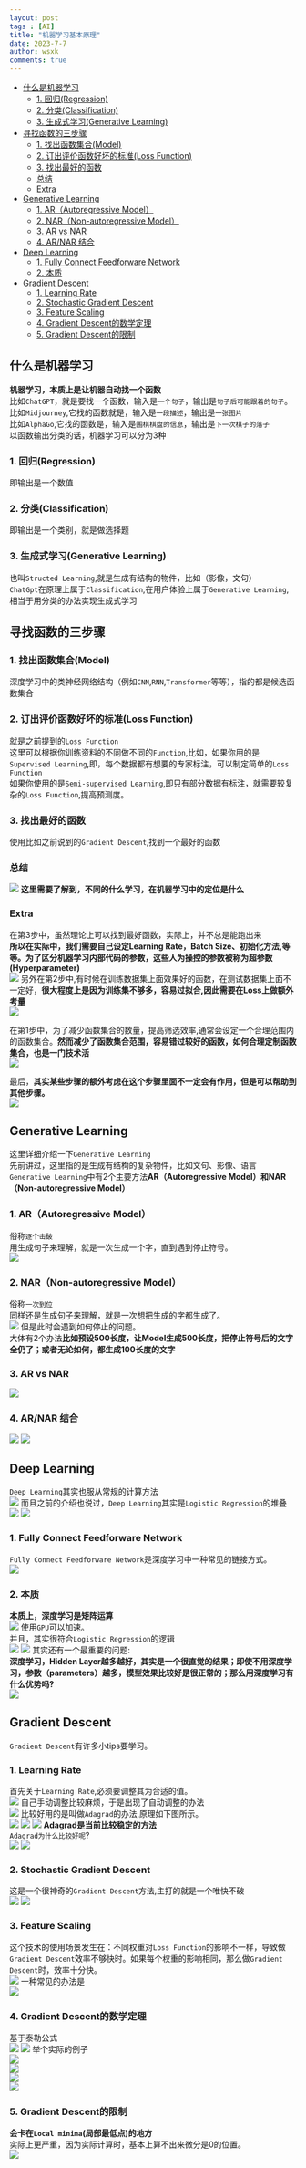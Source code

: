 ```yaml
---
layout: post
tags : [AI]
title: "机器学习基本原理"
date: 2023-7-7
author: wsxk
comments: true
---
```


- [什么是机器学习](#什么是机器学习)
  - [1. 回归(Regression)](#1-回归regression)
  - [2. 分类(Classification)](#2-分类classification)
  - [3. 生成式学习(Generative Learning)](#3-生成式学习generative-learning)
- [寻找函数的三步骤](#寻找函数的三步骤)
  - [1. 找出函数集合(Model)](#1-找出函数集合model)
  - [2. 订出评价函数好坏的标准(Loss Function)](#2-订出评价函数好坏的标准loss-function)
  - [3. 找出最好的函数](#3-找出最好的函数)
  - [总结](#总结)
  - [Extra](#extra)
- [Generative Learning](#generative-learning)
  - [1. AR（Autoregressive Model）](#1-arautoregressive-model)
  - [2. NAR（Non-autoregressive Model）](#2-narnon-autoregressive-model)
  - [3. AR vs NAR](#3-ar-vs-nar)
  - [4. AR/NAR 结合](#4-arnar-结合)
- [Deep Learning](#deep-learning)
  - [1. Fully Connect Feedforware Network](#1-fully-connect-feedforware-network)
  - [2. 本质](#2-本质)
- [Gradient Descent](#gradient-descent)
  - [1. Learning Rate](#1-learning-rate)
  - [2. Stochastic Gradient Descent](#2-stochastic-gradient-descent)
  - [3. Feature Scaling](#3-feature-scaling)
  - [4. Gradient Descent的数学定理](#4-gradient-descent的数学定理)
  - [5. Gradient Descent的限制](#5-gradient-descent的限制)


## 什么是机器学习<br>
**机器学习，本质上是让机器自动找一个函数**<br>
比如`ChatGPT`，就是要找一个函数，输入是`一个句子`，输出是`句子后可能跟着的句子`。<br>
比如`Midjourney`,它找的函数就是，输入是`一段描述`，输出是`一张图片`<br>
比如`AlphaGo`,它找的函数是，输入是`围棋棋盘的信息`，输出是`下一次棋子的落子`<br>
以函数输出分类的话，机器学习可以分为3种<br>
### 1. 回归(Regression)<br>
即输出是一个数值<br>
### 2. 分类(Classification)<br>
即输出是一个类别，就是做选择题<br>
### 3. 生成式学习(Generative Learning)<br>
也叫`Structed Learning`,就是生成有结构的物件，比如（影像，文句）<br>
`ChatGpt`在原理上属于`Classification`,在用户体验上属于`Generative Learning`,相当于用分类的办法实现生成式学习<br>

## 寻找函数的三步骤<br>

### 1. 找出函数集合(Model)<br>
深度学习中的类神经网络结构（例如`CNN`,`RNN`,`Transformer`等等），指的都是候选函数集合<br>

### 2. 订出评价函数好坏的标准(Loss Function)<br>
就是之前提到的`Loss Function`<br>
这里可以根据你训练资料的不同做不同的`Function`,比如，如果你用的是`Supervised Learning`,即，每个数据都有想要的专家标注，可以制定简单的`Loss Function`<br>
如果你使用的是`Semi-supervised Learning`,即只有部分数据有标注，就需要较复杂的`Loss Function`,提高预测度。<br>

### 3. 找出最好的函数<br>
使用比如之前说到的`Gradient Descent`,找到一个最好的函数<br>

### 总结<br>
![](https://raw.githubusercontent.com/wsxk/wsxk_pictures/main/2023-7-6/%E5%B1%8F%E5%B9%95%E6%88%AA%E5%9B%BE%202023-07-10%20103023.png)
**这里需要了解到，不同的什么学习，在机器学习中的定位是什么**<br>

### Extra<br>
在第3步中，虽然理论上可以找到最好函数，实际上，并不总是能跑出来<br>
**所以在实际中，我们需要自己设定Learning Rate，Batch Size、初始化方法,等等。为了区分机器学习内部代码的参数，这些人为操控的参数被称为超参数(Hyperparameter)**<br>
![](https://raw.githubusercontent.com/wsxk/wsxk_pictures/main/2023-7-6/20230710120616.png)
另外在第2步中,有时候在训练数据集上面效果好的函数，在测试数据集上面不一定好，**很大程度上是因为训练集不够多，容易过拟合,因此需要在Loss上做额外考量**<br>
![](https://raw.githubusercontent.com/wsxk/wsxk_pictures/main/2023-7-6/20230710121050.png)<br>

在第1步中，为了减少函数集合的数量，提高筛选效率,通常会设定一个合理范围内的函数集合。**然而减少了函数集合范围，容易错过较好的函数，如何合理定制函数集合，也是一门技术活**<br>
![](https://raw.githubusercontent.com/wsxk/wsxk_pictures/main/2023-7-6/20230710121343.png)

最后，**其实某些步骤的额外考虑在这个步骤里面不一定会有作用，但是可以帮助到其他步骤。**<br>
![](https://raw.githubusercontent.com/wsxk/wsxk_pictures/main/2023-7-6/20230710121445.png)

## Generative Learning<br>
这里详细介绍一下`Generative Learning`<br>
先前讲过，这里指的是生成有结构的复杂物件，比如文句、影像、语言<br>
`Generative Learning`中有2个主要方法**AR（Autoregressive Model）和NAR（Non-autoregressive Model）**<br>

### 1. AR（Autoregressive Model）<br>
俗称`逐个击破`<br>
用生成句子来理解，就是一次生成一个字，直到遇到停止符号。<br>
![](https://raw.githubusercontent.com/wsxk/wsxk_pictures/main/2023-7-6/20230711104902.png)
### 2. NAR（Non-autoregressive Model）<br>
俗称`一次到位`<br>
同样还是生成句子来理解，就是一次想把生成的字都生成了。<br>
![](https://raw.githubusercontent.com/wsxk/wsxk_pictures/main/2023-7-6/20230711104950.png)
但是此时会遇到如何停止的问题。<br>
大体有2个办法**比如预设500长度，让Model生成500长度，把停止符号后的文字全仍了；或者无论如何，都生成100长度的文字**<br>

### 3. AR vs NAR<br>
![](https://raw.githubusercontent.com/wsxk/wsxk_pictures/main/2023-7-6/20230711105152.png)

### 4. AR/NAR 结合<br>
![](https://raw.githubusercontent.com/wsxk/wsxk_pictures/main/2023-7-6/20230711105233.png)
![](https://raw.githubusercontent.com/wsxk/wsxk_pictures/main/2023-7-6/20230711105250.png)


## Deep Learning<br>
`Deep Learning`其实也服从常规的计算方法<br>
![](https://raw.githubusercontent.com/wsxk/wsxk_pictures/main/2023-7-6/20230712123244.png)
而且之前的介绍也说过，`Deep Learning`其实是`Logistic Regression`的堆叠<br>
![](https://raw.githubusercontent.com/wsxk/wsxk_pictures/main/2023-7-6/20230712123801.png)
![](https://raw.githubusercontent.com/wsxk/wsxk_pictures/main/2023-7-6/20230712123837.png)
### 1. Fully Connect Feedforware Network<br>
`Fully Connect Feedforware Network`是深度学习中一种常见的链接方式。<br>
![](https://raw.githubusercontent.com/wsxk/wsxk_pictures/main/2023-7-6/20230712124031.png)

### 2. 本质<br>
**本质上，深度学习是矩阵运算**<br>
![](https://raw.githubusercontent.com/wsxk/wsxk_pictures/main/2023-7-6/20230712124226.png)
使用`GPU`可以加速。<br>
并且，其实很符合`Logistic Regression`的逻辑<br>
![](https://raw.githubusercontent.com/wsxk/wsxk_pictures/main/2023-7-6/20230712124309.png)
![](https://raw.githubusercontent.com/wsxk/wsxk_pictures/main/2023-7-6/20230712124533.png)
其实还有一个最重要的问题:<br>
**深度学习，Hidden Layer越多越好，其实是一个很直觉的结果；即使不用深度学习，参数（parameters）越多，模型效果比较好是很正常的；那么用深度学习有什么优势吗?**<br>
![](https://raw.githubusercontent.com/wsxk/wsxk_pictures/main/2023-7-6/20230712124802.png)

## Gradient Descent<br>
`Gradient Descent`有许多小tips要学习。<br>
### 1. Learning Rate<br>
首先关于`Learning Rate`,必须要调整其为合适的值。<br>
![](https://raw.githubusercontent.com/wsxk/wsxk_pictures/main/2023-7-6/20230713075511.png)
自己手动调整比较麻烦，于是出现了自动调整的办法<br>
![](https://raw.githubusercontent.com/wsxk/wsxk_pictures/main/2023-7-6/20230713075834.png)
比较好用的是叫做`Adagrad`的办法,原理如下图所示。<br>
![](https://raw.githubusercontent.com/wsxk/wsxk_pictures/main/2023-7-6/20230713080208.png)
![](https://raw.githubusercontent.com/wsxk/wsxk_pictures/main/2023-7-6/20230713080523.png)
![](https://raw.githubusercontent.com/wsxk/wsxk_pictures/main/2023-7-6/20230713080618.png)
**Adagrad是当前比较稳定的方法**<br>
`Adagrad为什么比较好呢`?<br>
![](https://raw.githubusercontent.com/wsxk/wsxk_pictures/main/2023-7-6/20230713082003.png)
![](https://raw.githubusercontent.com/wsxk/wsxk_pictures/main/2023-7-6/20230713082410.png)

### 2. Stochastic Gradient Descent<br>
这是一个很神奇的`Gradient Descent`方法,主打的就是一个唯快不破<br>
![](https://raw.githubusercontent.com/wsxk/wsxk_pictures/main/2023-7-6/20230713082906.png)
![](https://raw.githubusercontent.com/wsxk/wsxk_pictures/main/2023-7-6/20230713094442.png)

### 3. Feature Scaling<br>
这个技术的使用场景发生在：不同权重对`Loss Function`的影响不一样，导致做`Gradient Descent`效率不够快时。如果每个权重的影响相同，那么做`Gradient Descent`时，效率十分快。<br>
![](https://raw.githubusercontent.com/wsxk/wsxk_pictures/main/2023-7-6/20230713100830.png)
一种常见的办法是<br>
![](https://raw.githubusercontent.com/wsxk/wsxk_pictures/main/2023-7-6/20230713101512.png)

### 4. Gradient Descent的数学定理<br>
基于泰勒公式<br>
![](https://raw.githubusercontent.com/wsxk/wsxk_pictures/main/2023-7-6/20230713102615.png)
![](https://raw.githubusercontent.com/wsxk/wsxk_pictures/main/2023-7-6/20230713103015.png)
举个实际的例子<br>
![](https://raw.githubusercontent.com/wsxk/wsxk_pictures/main/2023-7-6/20230713104139.png)<br>
![](https://raw.githubusercontent.com/wsxk/wsxk_pictures/main/2023-7-6/20230713104235.png)<br>
![](https://raw.githubusercontent.com/wsxk/wsxk_pictures/main/2023-7-6/20230713104322.png)<br>
![](https://raw.githubusercontent.com/wsxk/wsxk_pictures/main/2023-7-6/20230713103947.png)<br>

### 5. Gradient Descent的限制<br>
**会卡在`Local minima`(局部最低点)的地方**<br>
实际上更严重，因为实际计算时，基本上算不出来微分是0的位置。<br>
![](https://raw.githubusercontent.com/wsxk/wsxk_pictures/main/2023-7-6/20230713104743.png)
